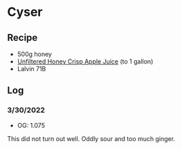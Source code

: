 Cyser
=====

Recipe
------

- 500g honey
- [Unfiltered Honey Crisp Apple Juice](https://www.qfc.com/p/kroger-unfiltered-honey-crisp-apple-juice/0001111090975) (to 1 gallon)
- Lalvin 71B

Log
---

### 3/30/2022
- OG: 1.075

This did not turn out well.  Oddly sour and too much ginger.
